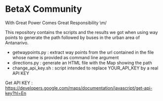 BetaX Community
================

With Great Power Comes Great Responsibility \m/

This repository contains the scripts and the results we got when using way points
to generate the path followed by buses in the urban area of Antanarivo.

* getwaypoints.py : extract way points from the url contained in the file whose name is provided as command line argument
* directions.py : generate an HTML file with the Map showing the path
* change_api_key.sh : script intended to replace YOUR_API_KEY by a real API KEY

Get API KEY : https://developers.google.com/maps/documentation/javascript/get-api-key?hl=En
